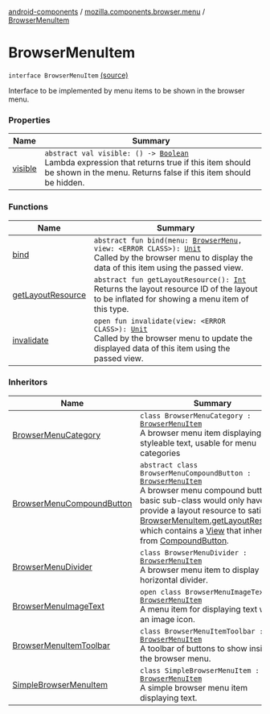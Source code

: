 [android-components](../../index.md) / [mozilla.components.browser.menu](../index.md) / [BrowserMenuItem](./index.md)

# BrowserMenuItem

`interface BrowserMenuItem` [(source)](https://github.com/mozilla-mobile/android-components/blob/master/components/browser/menu/src/main/java/mozilla/components/browser/menu/BrowserMenuItem.kt#L12)

Interface to be implemented by menu items to be shown in the browser menu.

### Properties

| Name | Summary |
|---|---|
| [visible](visible.md) | `abstract val visible: () -> `[`Boolean`](https://kotlinlang.org/api/latest/jvm/stdlib/kotlin/-boolean/index.html)<br>Lambda expression that returns true if this item should be shown in the menu. Returns false if this item should be hidden. |

### Functions

| Name | Summary |
|---|---|
| [bind](bind.md) | `abstract fun bind(menu: `[`BrowserMenu`](../-browser-menu/index.md)`, view: <ERROR CLASS>): `[`Unit`](https://kotlinlang.org/api/latest/jvm/stdlib/kotlin/-unit/index.html)<br>Called by the browser menu to display the data of this item using the passed view. |
| [getLayoutResource](get-layout-resource.md) | `abstract fun getLayoutResource(): `[`Int`](https://kotlinlang.org/api/latest/jvm/stdlib/kotlin/-int/index.html)<br>Returns the layout resource ID of the layout to be inflated for showing a menu item of this type. |
| [invalidate](invalidate.md) | `open fun invalidate(view: <ERROR CLASS>): `[`Unit`](https://kotlinlang.org/api/latest/jvm/stdlib/kotlin/-unit/index.html)<br>Called by the browser menu to update the displayed data of this item using the passed view. |

### Inheritors

| Name | Summary |
|---|---|
| [BrowserMenuCategory](../../mozilla.components.browser.menu.item/-browser-menu-category/index.md) | `class BrowserMenuCategory : `[`BrowserMenuItem`](./index.md)<br>A browser menu item displaying styleable text, usable for menu categories |
| [BrowserMenuCompoundButton](../../mozilla.components.browser.menu.item/-browser-menu-compound-button/index.md) | `abstract class BrowserMenuCompoundButton : `[`BrowserMenuItem`](./index.md)<br>A browser menu compound button. A basic sub-class would only have to provide a layout resource to satisfy [BrowserMenuItem.getLayoutResource](get-layout-resource.md) which contains a [View](#) that inherits from [CompoundButton](#). |
| [BrowserMenuDivider](../../mozilla.components.browser.menu.item/-browser-menu-divider/index.md) | `class BrowserMenuDivider : `[`BrowserMenuItem`](./index.md)<br>A browser menu item to display a horizontal divider. |
| [BrowserMenuImageText](../../mozilla.components.browser.menu.item/-browser-menu-image-text/index.md) | `open class BrowserMenuImageText : `[`BrowserMenuItem`](./index.md)<br>A menu item for displaying text with an image icon. |
| [BrowserMenuItemToolbar](../../mozilla.components.browser.menu.item/-browser-menu-item-toolbar/index.md) | `class BrowserMenuItemToolbar : `[`BrowserMenuItem`](./index.md)<br>A toolbar of buttons to show inside the browser menu. |
| [SimpleBrowserMenuItem](../../mozilla.components.browser.menu.item/-simple-browser-menu-item/index.md) | `class SimpleBrowserMenuItem : `[`BrowserMenuItem`](./index.md)<br>A simple browser menu item displaying text. |
